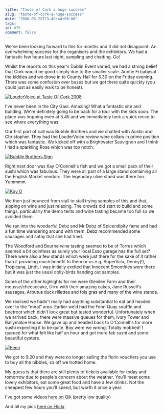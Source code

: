```yaml
---
title: "Taste of Cork a huge success"
slug: "taste-of-cork-a-huge-success"
date: "2008-06-28T13:49:44+00:00"
tags:
id: 676
comment: false
---
```


We've been looking forward to this for months and it did not disappoint. An overwhelming success for the organisers and the exhibitors. We had a fantastic few hours last night, sampling and chatting. Go!

Whilst the reports on this year's Dublin Event varied, we had a strong belief that Cork would be good simply due to the smaller scale. Auntie Fi babysat the kiddies and we drove in to County Hall for 5.30 on the Friday evening. There was some confusion over buses but we got there quite quickly (you could just as easily walk to be honest).

[![LouderVoice at Taste Of Cork 2008](http://farm4.static.flickr.com/3192/2617452975_30f8828c4c_m.jpg)](http://www.flickr.com/photos/bandon1/2617452975/ "LouderVoice at Taste Of Cork 2008 by bandon1, on Flickr")

I've never been in the City Gaol. Amazing! What a fantastic site and building. We're definitely going to be back for a tour with the kids soon. The place was hopping even at 5.45 and we immediately took a quick recce to see where everything was.

Our first port of call was Bubble Brothers and we chatted with Austin and Christopher. They had the LouderVoice review wine collars in prime position which was fantastic. We kicked off with a Brightwater Sauvignon and I think I had a sparkling Rose which was top notch.

[![Bubble Brothers Sign](http://farm4.static.flickr.com/3140/2618291096_1d20e22eed_m.jpg)](http://www.flickr.com/photos/bandon1/2618291096/ "Bubble Brothers Sign by bandon1, on Flickr")

Right next door was Kay O'Connell's fish and we got a small pack of their sushi which was fabulous. They were all part of a large stand containing all the English Market vendors. The legendary olive stand was there too. Yummmm.

[![Kay O](http://farm4.static.flickr.com/3110/2617470383_5ae6ac01d4_m.jpg)](http://www.flickr.com/photos/bandon1/2617470383/ "Kay O")

We then just bounced from stall to stall trying samples of this and that, sipping on wine and just relaxing. The crowds did start to build and some things, particularly the demo tents and wine tasting became too full so we avoided them.

We ran into the wonderful Debz and Mr Debz of Spicendipity fame and had a fun time wandering around with them. Debz recommended some sausages and satay that she had tried.

The Woodford and Bourne wine tasting seemed to be of Torres which seemed a bit pointless as surely your local Esso garage has the full set? There were also a few stands which were just there for the sake of it rather than it providing much benefit to them or us e.g. SuperValu, Denny(!), Tropicana, Lindt. I was initially excited that Innocent Smoothies were there but it was just the usual dolly-birds handing out samples.

Some of the other highlights for me were Glenilen Farm and their mousse/cheesecake, Urru with their amazing cakes, Jane Russell's sausages, Arbutus duck rillettes and fois gras and many of the wine stands.

We realised we hadn't really had anything substantial to eat and headed over to the "meal" area. Earlier we'd had the Fenn Quay souffle and beetroot which didn't look great but tasted wonderful. Unfortunately when we arrived back, there were massive queues for them, Ivory Tower and Ballymaloe House. We gave up and headed back to O'Connell's for more sushi expecting it to be quite. Boy were we wrong. Totally mobbed! I queued for what felt like half an hour and got more fab sushi and some beautiful oysters.

[![Fenn](http://farm4.static.flickr.com/3139/2617463385_3fb9eb0dba_m.jpg)](http://www.flickr.com/photos/bandon1/2617463385/ "Fenn")

We got to 9.20 and they were no longer selling the florin vouchers you use to buy all the nibbles, so off we trotted home.

My guess is that there are still plenty of tickets available for today and tomorrow due to people's concern about the weather. You'll meet some lovely exhibitors, eat some great food and have a few drinks. Not the cheapest few hours you'll spend, but worth it once a year.

I've got some videos [here on Qik](http://qik.com/videos/public_search?query=taste+of+cork) (pretty low quality)

And all my pics [here on Flickr](http://flickr.com/photos/bandon1/sets/72157605857726880/show/).

